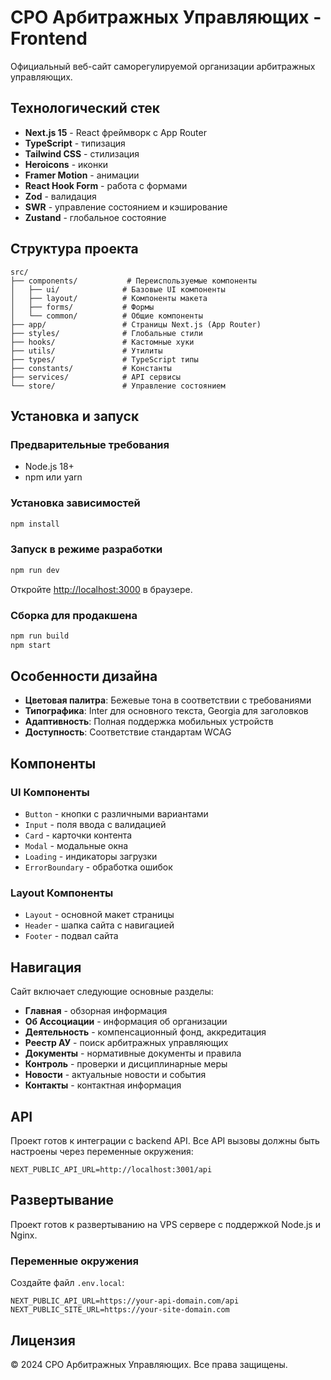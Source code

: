 # СРО Арбитражных Управляющих - Frontend

Официальный веб-сайт саморегулируемой организации арбитражных управляющих.

## Технологический стек

- **Next.js 15** - React фреймворк с App Router
- **TypeScript** - типизация
- **Tailwind CSS** - стилизация
- **Heroicons** - иконки
- **Framer Motion** - анимации
- **React Hook Form** - работа с формами
- **Zod** - валидация
- **SWR** - управление состоянием и кэширование
- **Zustand** - глобальное состояние

## Структура проекта

```
src/
├── components/           # Переиспользуемые компоненты
│   ├── ui/              # Базовые UI компоненты
│   ├── layout/          # Компоненты макета
│   ├── forms/           # Формы
│   └── common/          # Общие компоненты
├── app/                 # Страницы Next.js (App Router)
├── styles/              # Глобальные стили
├── hooks/               # Кастомные хуки
├── utils/               # Утилиты
├── types/               # TypeScript типы
├── constants/           # Константы
├── services/            # API сервисы
└── store/               # Управление состоянием
```

## Установка и запуск

### Предварительные требования

- Node.js 18+ 
- npm или yarn

### Установка зависимостей

```bash
npm install
```

### Запуск в режиме разработки

```bash
npm run dev
```

Откройте [http://localhost:3000](http://localhost:3000) в браузере.

### Сборка для продакшена

```bash
npm run build
npm start
```

## Особенности дизайна

- **Цветовая палитра**: Бежевые тона в соответствии с требованиями
- **Типографика**: Inter для основного текста, Georgia для заголовков
- **Адаптивность**: Полная поддержка мобильных устройств
- **Доступность**: Соответствие стандартам WCAG

## Компоненты

### UI Компоненты

- `Button` - кнопки с различными вариантами
- `Input` - поля ввода с валидацией
- `Card` - карточки контента
- `Modal` - модальные окна
- `Loading` - индикаторы загрузки
- `ErrorBoundary` - обработка ошибок

### Layout Компоненты

- `Layout` - основной макет страницы
- `Header` - шапка сайта с навигацией
- `Footer` - подвал сайта

## Навигация

Сайт включает следующие основные разделы:

- **Главная** - обзорная информация
- **Об Ассоциации** - информация об организации
- **Деятельность** - компенсационный фонд, аккредитация
- **Реестр АУ** - поиск арбитражных управляющих
- **Документы** - нормативные документы и правила
- **Контроль** - проверки и дисциплинарные меры
- **Новости** - актуальные новости и события
- **Контакты** - контактная информация

## API

Проект готов к интеграции с backend API. Все API вызовы должны быть настроены через переменные окружения:

```env
NEXT_PUBLIC_API_URL=http://localhost:3001/api
```

## Развертывание

Проект готов к развертыванию на VPS сервере с поддержкой Node.js и Nginx.

### Переменные окружения

Создайте файл `.env.local`:

```env
NEXT_PUBLIC_API_URL=https://your-api-domain.com/api
NEXT_PUBLIC_SITE_URL=https://your-site-domain.com
```

## Лицензия

© 2024 СРО Арбитражных Управляющих. Все права защищены.